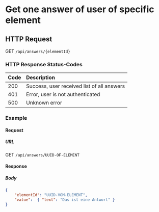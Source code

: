 # Get one answer of user of specific element


## HTTP Request

GET `/api/answers/{elementId}`


### HTTP Response Status-Codes

| Code   | Description |
|:-------|:------------|
|200     |Success, user received list of all answers|
|401     |Error, user is not authenticated|
|500     |Unknown error|


### Example

#### Request

##### URL

GET `/api/answers/UUID-OF-ELEMENT`

#### Response

##### Body
```json
{
    "elementId": "UUID-VOM-ELEMENT",
    "value":  { "text": "Das ist eine Antwort" }
}
```
